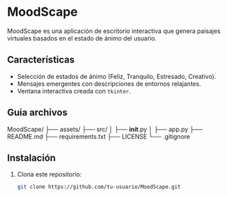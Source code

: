 # MoodScape

MoodScape es una aplicación de escritorio interactiva que genera paisajes virtuales basados en el estado de ánimo del usuario. 

## Características
- Selección de estados de ánimo (Feliz, Tranquilo, Estresado, Creativo).
- Mensajes emergentes con descripciones de entornos relajantes.
- Ventana interactiva creada con `tkinter`.

## Guia archivos

MoodScape/
├── assets/
├── src/
│   ├── __init__.py
│   ├── app.py
├── README.md
├── requirements.txt
├── LICENSE
└── .gitignore

## Instalación

1. Clona este repositorio:
   ```bash
   git clone https://github.com/tu-usuario/MoodScape.git
